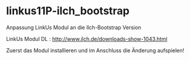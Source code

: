 linkus11P-ilch_bootstrap
========================

Anpassung LinkUs Modul an die Ilch-Bootstrap Version

LinkUs Modul DL : http://www.ilch.de/downloads-show-1043.html

Zuerst das Modul installieren und im Anschluss die Änderung aufspielen!
